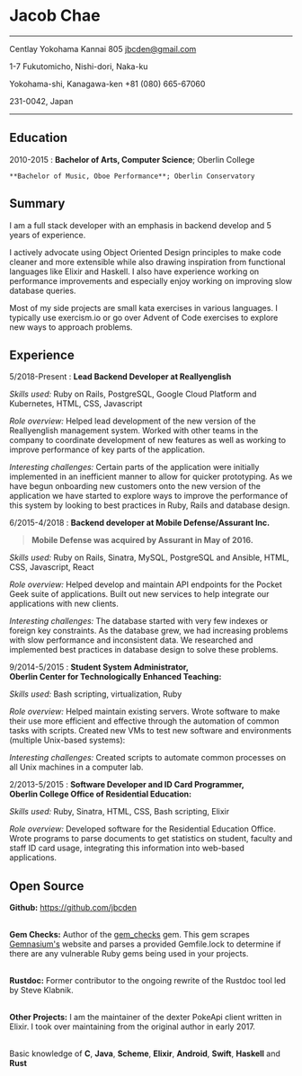 Jacob Chae
============

-------------------------                      ----------------------
Centlay Yokohama Kannai 805                     jbcden@gmail.com 

1-7 Fukutomicho, Nishi-dori, Naka-ku

Yokohama-shi, Kanagawa-ken                      +81 (080) 665-67060

231-0042, Japan
-------------------------                      ----------------------

Education
---------

2010-2015
:   **Bachelor of Arts, Computer Science**; Oberlin College

    **Bachelor of Music, Oboe Performance**; Oberlin Conservatory

Summary
-------

I am a full stack developer with an emphasis in backend develop and
5 years of experience.

I actively advocate using Object Oriented Design principles to make code cleaner
and more extensible while also drawing inspiration from functional languages
like Elixir and Haskell. I also have experience working on performance improvements
and especially enjoy working on improving slow database queries.

Most of my side projects are small kata exercises in various languages. I typically
use exercism.io or go over Advent of Code exercises to explore new ways to
approach problems.

Experience
----------

5/2018-Present
:   **Lead Backend Developer at Reallyenglish**

*Skills used:* Ruby on Rails, PostgreSQL, Google Cloud Platform and
Kubernetes, HTML, CSS, Javascript

*Role overview:* Helped lead development of the new version of the
Reallyenglish management system. Worked with other teams in the company to
coordinate development of new features as well as working to improve performance
of key parts of the application.

*Interesting challenges:* Certain parts of the application were initially
implemented in an inefficient manner to allow for quicker prototyping. As
we have begun onboarding new customers onto the new version of the application
we have started to explore ways to improve the performance of this system by
looking to best practices in Ruby, Rails and database design.


6/2015-4/2018
:   **Backend developer at Mobile Defense/Assurant Inc.**

> **Mobile Defense was acquired by Assurant in May of 2016.**

*Skills used:* Ruby on Rails, Sinatra, MySQL, PostgreSQL and  Ansible, HTML, CSS, Javascript, React

*Role overview:* Helped develop and maintain API endpoints for the Pocket Geek
suite of applications. Built out new services to help integrate our applications
with new clients.

*Interesting challenges:* The database started with very few indexes or foreign key
constraints. As the database grew, we had increasing problems with slow
performance and inconsistent data. We researched and implemented best
practices in database design to solve these problems.


9/2014-5/2015
:   **Student System Administrator,  
    Oberlin Center for Technologically Enhanced Teaching:**

*Skills used:* Bash scripting, virtualization, Ruby

*Role overview:* Helped maintain existing servers. Wrote software to
make their use more efficient and effective through the automation of common tasks
with scripts. Created new VMs to test new software
and environments (multiple Unix-based systems):

*Interesting challenges:* Created scripts to automate common processes on all
Unix machines in a computer lab.

2/2013-5/2015
:   **Software Developer and ID Card Programmer,  
    Oberlin College Office of Residential Education:**

*Skills used:* Ruby, Sinatra, HTML, CSS, Bash scripting, Elixir

*Role overview:* Developed software for the Residential Education Office.
Wrote programs to parse documents to get statistics on student,
faculty and staff ID card usage, integrating this information into web-based
applications.

Open Source
--------------------
**Github:** https://github.com/jbcden

\
**Gem Checks:**
Author of the [gem_checks](https://github.com/mobiledefense/gem_checks) gem.
This gem scrapes [Gemnasium's](https://gemnasium.com/) website and parses a provided
Gemfile.lock to determine if there are any vulnerable Ruby gems being used in your
projects.

\
**Rustdoc:**
Former contributor to the ongoing rewrite of the Rustdoc tool led by Steve Klabnik.

\
**Other Projects:** I am the maintainer of the dexter PokeApi client written in Elixir. I took over
maintaining from the original author in early 2017.

\
Basic knowledge of **C**, **Java**, **Scheme**, **Elixir**, **Android**,
**Swift**, **Haskell** and **Rust**
